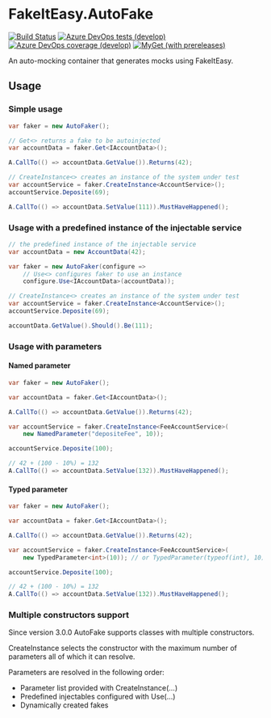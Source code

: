 # FakeItEasy.AutoFake

[![Build Status](https://dev.azure.com/FkThat/AutoFake/_apis/build/status/CI?branchName=develop)](https://dev.azure.com/FkThat/AutoFake/_build/latest?definitionId=30&branchName=develop)
[![Azure DevOps tests (develop)](https://img.shields.io/azure-devops/tests/FkThat/AutoFake/30/develop)](https://dev.azure.com/FkThat/AutoFake/_build/latest?definitionId=30&branchName=develop)
[![Azure DevOps coverage (develop)](https://img.shields.io/azure-devops/coverage/FkThat/AutoFake/30/develop)](https://dev.azure.com/FkThat/AutoFake/_build/latest?definitionId=30&branchName=develop)
[![MyGet (with prereleases)](https://img.shields.io/myget/fkthat/vpre/FakeItEasy.AutoFake?label=MyGet)](https://www.myget.org/feed/fkthat/package/nuget/FakeItEasy.AutoFake)

An auto-mocking container that generates mocks using FakeItEasy.

## Usage

### Simple usage

```csharp
var faker = new AutoFaker();

// Get<> returns a fake to be autoinjected
var accountData = faker.Get<IAccountData>();

A.CallTo(() => accountData.GetValue()).Returns(42);

// CreateInstance<> creates an instance of the system under test
var accountService = faker.CreateInstance<AccountService>();
accountService.Deposite(69);

A.CallTo(() => accountData.SetValue(111)).MustHaveHappened();
```

### Usage with a predefined instance of the injectable service

```csharp
// the predefined instance of the injectable service
var accountData = new AccountData(42);

var faker = new AutoFaker(configure =>
    // Use<> configures faker to use an instance
    configure.Use<IAccountData>(accountData));

// CreateInstance<> creates an instance of the system under test
var accountService = faker.CreateInstance<AccountService>();
accountService.Deposite(69);

accountData.GetValue().Should().Be(111);
```

### Usage with parameters

#### Named parameter

```csharp
var faker = new AutoFaker();

var accountData = faker.Get<IAccountData>();

A.CallTo(() => accountData.GetValue()).Returns(42);

var accountService = faker.CreateInstance<FeeAccountService>(
    new NamedParameter("depositeFee", 10));

accountService.Deposite(100);

// 42 + (100 - 10%) = 132
A.CallTo(() => accountData.SetValue(132)).MustHaveHappened();
```

#### Typed parameter

```csharp
var faker = new AutoFaker();

var accountData = faker.Get<IAccountData>();

A.CallTo(() => accountData.GetValue()).Returns(42);

var accountService = faker.CreateInstance<FeeAccountService>(
    new TypedParameter<int>(10)); // or TypedParameter(typeof(int), 10)

accountService.Deposite(100);

// 42 + (100 - 10%) = 132
A.CallTo(() => accountData.SetValue(132)).MustHaveHappened();
```

### Multiple constructors support

Since version 3.0.0 AutoFake supports classes with multiple constructors.

CreateInstance selects the constructor with the maximum number of parameters all of which it
can resolve.

Parameters are resolved in the following order:

* Parameter list provided with CreateInstance(...)
* Predefined injectables configured with Use(...)
* Dynamically created fakes


